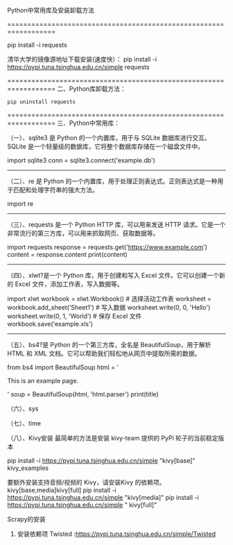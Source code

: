 Python中常用库及安装卸载方法

==================================================================

pip install -i  requests

清华大学的镜像源地址下载安装(速度快）：
pip install -i https://pypi.tuna.tsinghua.edu.cn/simple requests

==================================================================
二、Python库卸载方法：

  	pip uninstall requests

==================================================================
三、Python中常用库：

（一）、sqlite3 是 Python 的一个内置库，用于与 SQLite 数据库进行交互。SQLite 是一个轻量级的数据库，它将整个数据库存储在一个磁盘文件中。

import sqlite3 
conn = sqlite3.connect('example.db')

-------------------------------------------------------------------
（二）、re 是 Python 的一个内置库，用于处理正则表达式。正则表达式是一种用于匹配和处理字符串的强大方法。

import re

-------------------------------------------------------------------
（三）、requests 是一个 Python HTTP 库，可以用来发送 HTTP 请求。它是一个非常流行的第三方库，可以用来抓取网页、获取数据等。

import  requests
response = requests.get('https://www.example.com')
content = response.content
print(content)

-------------------------------------------------------------------
（四）、xlwt?是一个 Python 库，用于创建和写入 Excel 文件。它可以创建一个新的 Excel 文件，添加工作表，写入数据等。

import xlwt
workbook = xlwt.Workbook() # 选择活动工作表
worksheet = workbook.add_sheet('Sheet1') # 写入数据 		worksheet.write(0, 0, 'Hello')
worksheet.write(0, 1, 'World') # 保存 Excel 文件 	workbook.save('example.xls')

-------------------------------------------------------------------
（五）、bs4?是 Python 的一个第三方库，全名是 BeautifulSoup，用于解析 HTML 和 XML 文档。它可以帮助我们轻松地从网页中提取所需的数据。

from bs4 import BeautifulSoup
html = '<html><head><title>Example Page</title></head><body><p>This 
is an example page.</p></body></html>' 
soup = BeautifulSoup(html, 'html.parser')
print(title)

（六）、sys

（七）、time

（八）、Kivy安装
最简单的方法是安装 kivy-team 提供的 PyPi 轮子的当前稳定版本

pip install -i https://pypi.tuna.tsinghua.edu.cn/simple "kivy[base]" kivy_examples

要额外安装支持音频/视频的 Kivy，请安装Kivy 的依赖项。kivy[base,media]kivy[full]
pip install -i https://pypi.tuna.tsinghua.edu.cn/simple "kivy[media]"
pip install -i https://pypi.tuna.tsinghua.edu.cn/simple " kivy[full]"



Scrapy的安装 
1. 安装依赖项
Twisted :https://pypi.tuna.tsinghua.edu.cn/simple/Twisted




